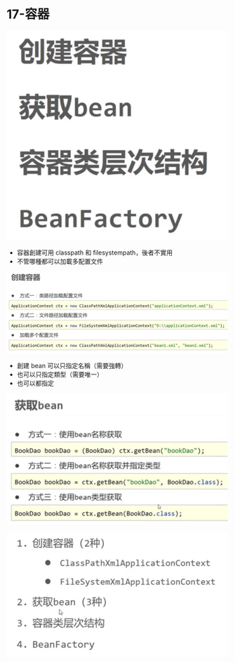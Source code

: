 # 17-容器


![](img/20230502203039.png)

- 容器創建可用 classpath 和 filesystempath，後者不實用
- 不管哪種都可以加載多配置文件

![](img/20230502203425.png)

- 創建 bean 可以只指定名稱（需要強轉）
- 也可以只指定類型（需要唯一）
- 也可以都指定

![](img/20230502203526.png)

![](img/20230502205156.png)
